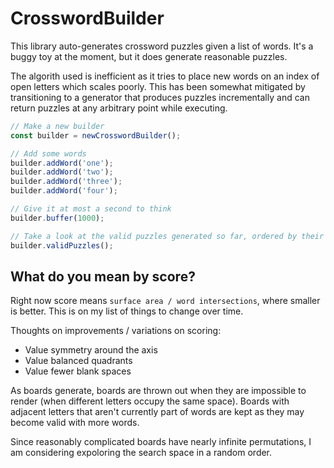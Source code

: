 # CrosswordBuilder

This library auto-generates crossword puzzles given a list of words. It's a buggy toy at the moment, but it does generate reasonable puzzles.

The algorith used is inefficient as it tries to place new words on an index of open letters which scales poorly. This has been somewhat mitigated by transitioning to a generator that produces puzzles incrementally and can return puzzles at any arbitrary point while executing.

```ts
// Make a new builder
const builder = newCrosswordBuilder();

// Add some words
builder.addWord('one');
builder.addWord('two');
builder.addWord('three');
builder.addWord('four');

// Give it at most a second to think
builder.buffer(1000);

// Take a look at the valid puzzles generated so far, ordered by their score
builder.validPuzzles();
```

## What do you mean by score?

Right now score means `surface area / word intersections`, where smaller is better. This is on my list of things to change over time.

Thoughts on improvements / variations on scoring:

- Value symmetry around the axis
- Value balanced quadrants
- Value fewer blank spaces

As boards generate, boards are thrown out when they are impossible to render (when different letters occupy the same space). Boards with adjacent letters that aren't currently part of words are kept as they may become valid with more words.

Since reasonably complicated boards have nearly infinite permutations, I am considering expoloring the search space in a random order.
